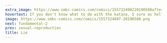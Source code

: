 ```yaml
---
extra_image: https://www.smbc-comics.com/comics/155732498220190508after.png
hovertext: If you don't know what to do with the katana, I sure as hell won't explain it for you.
image: https://www.smbc-comics.com/comics/1557324897-20190508.png
next: fundamental-2
prev: sexual-reproduction
title: Lie
---
```

